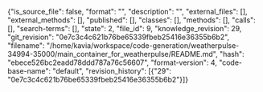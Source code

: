 {"is_source_file": false, "format": "", "description": "", "external_files": [], "external_methods": [], "published": [], "classes": [], "methods": [], "calls": [], "search-terms": [], "state": 2, "file_id": 9, "knowledge_revision": 29, "git_revision": "0e7c3c4c621b76be65339fbeb25416e36355b6b2", "filename": "/home/kavia/workspace/code-generation/weatherpulse-34994-35000/main_container_for_weatherpulse/README.md", "hash": "ebece526bc2eadd78ddd787a76c56607", "format-version": 4, "code-base-name": "default", "revision_history": [{"29": "0e7c3c4c621b76be65339fbeb25416e36355b6b2"}]}